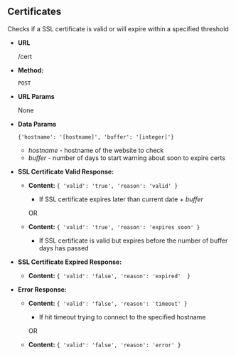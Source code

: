 **Certificates**
----
  Checks if a SSL certificate is valid or will expire within a specified threshold

* **URL**

  /cert

* **Method:**

  `POST`
  
*  **URL Params**

   None

* **Data Params**

  `{'hostname': '[hostname]', 'buffer': '[integer]'}`
  
  * *hostname* - hostname of the website to check
  * *buffer* - number of days to start warning about soon to expire certs
  
* **SSL Certificate Valid Response:**

  * **Content:** `{ 'valid': 'true', 'reason': 'valid' }`
     * If SSL certificate expires later than current date + *buffer*
 
     OR
     
  * **Content:** `{ 'valid': 'true', 'reason': 'expires soon' }`
     * If SSL certificate is valid but expires before the number of buffer days has passed
 
* **SSL Certificate Expired Response:**

  * **Content:** `{ 'valid': 'false', 'reason': 'expired'  }`
  
* **Error Response:**

  * **Content:** `{ 'valid': 'false', 'reason': 'timeout' }`
     * If hit timeout trying to connect to the specified hostname
     
     OR
     
  * **Content:** `{ 'valid': 'false', 'reason': 'error' }`
  
